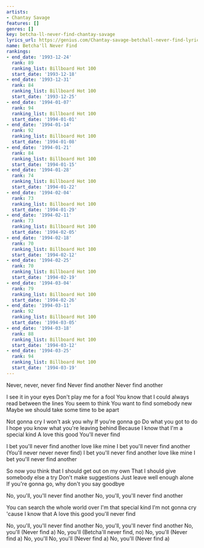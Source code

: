 ```yaml
---
artists:
- Chantay Savage
features: []
genres: []
key: betcha-ll-never-find-chantay-savage
lyrics_url: https://genius.com/Chantay-savage-betchall-never-find-lyrics
name: Betcha'll Never Find
rankings:
- end_date: '1993-12-24'
  rank: 89
  ranking_list: Billboard Hot 100
  start_date: '1993-12-18'
- end_date: '1993-12-31'
  rank: 84
  ranking_list: Billboard Hot 100
  start_date: '1993-12-25'
- end_date: '1994-01-07'
  rank: 94
  ranking_list: Billboard Hot 100
  start_date: '1994-01-01'
- end_date: '1994-01-14'
  rank: 92
  ranking_list: Billboard Hot 100
  start_date: '1994-01-08'
- end_date: '1994-01-21'
  rank: 84
  ranking_list: Billboard Hot 100
  start_date: '1994-01-15'
- end_date: '1994-01-28'
  rank: 74
  ranking_list: Billboard Hot 100
  start_date: '1994-01-22'
- end_date: '1994-02-04'
  rank: 73
  ranking_list: Billboard Hot 100
  start_date: '1994-01-29'
- end_date: '1994-02-11'
  rank: 73
  ranking_list: Billboard Hot 100
  start_date: '1994-02-05'
- end_date: '1994-02-18'
  rank: 70
  ranking_list: Billboard Hot 100
  start_date: '1994-02-12'
- end_date: '1994-02-25'
  rank: 70
  ranking_list: Billboard Hot 100
  start_date: '1994-02-19'
- end_date: '1994-03-04'
  rank: 79
  ranking_list: Billboard Hot 100
  start_date: '1994-02-26'
- end_date: '1994-03-11'
  rank: 92
  ranking_list: Billboard Hot 100
  start_date: '1994-03-05'
- end_date: '1994-03-18'
  rank: 88
  ranking_list: Billboard Hot 100
  start_date: '1994-03-12'
- end_date: '1994-03-25'
  rank: 94
  ranking_list: Billboard Hot 100
  start_date: '1994-03-19'
---
```

Never, never, never find
Never find another
Never find another


I see it in your eyes
Don't play me for a fool
You know that I could always read between the lines
You seem to think
You want to find somebody new
Maybe we should take some time to be apart


Not gonna cry
I won't ask you why
If you're gonna go
Do what you got to do
I hope you know what you're leaving behind
Because I know that I'm a special kind
A love this good
You'll never find


I bet you'll never find another love like mine
I bet you'll never find another
(You'll never never never find)
I bet you'll never find another love like mine
I bet you'll never find another


So now you think that
I should get out on my own
That I should give somebody else a try
Don't make suggestions
Just leave well enough alone
If you're gonna go, why don't you say goodbye

No, you'll, you'll never find another
No, you'll, you'll never find another


You can search the whole world over
I'm that special kind
I'm not gonna cry 'cause I know that
A love this good you'll never find



No, you'll, you'll never find another
No, you'll, you'll never find another
No, you'll
(Never find a)
No, you'll
(Betcha'll never find, no)
No, you'll
(Never find a)
No, you'll
No, you'll
(Never find a)
No, you'll
(Never find a)
